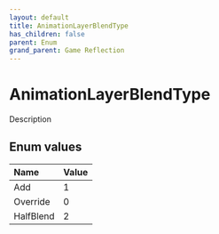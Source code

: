 ```yaml
---
layout: default
title: AnimationLayerBlendType
has_children: false
parent: Enum
grand_parent: Game Reflection
---
```

# AnimationLayerBlendType
Description 

## Enum values

| Name | Value |
|:----------|:--------------|
| Add | 1 |
| Override | 0 |
| HalfBlend | 2 |

